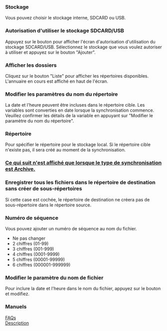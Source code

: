 ### Stockage  

Vous pouvez choisir le stockage interne, SDCARD ou USB.   

### Autorisation d\'utiliser le stockage SDCARD/USB  

Appuyez sur le bouton pour afficher l'écran d'autorisation d'utilisation du stockage SDCARD/USB. Sélectionnez le stockage que vous voulez autoriser à utiliser et appuyez sur le bouton "Ajouter".   

### Afficher les dossiers  

Cliquez sur le bouton "Liste" pour afficher les répertoires disponibles. L'annuaire en cours est affiché en haut de l'écran.  

### Modifier les paramètres du nom du répertoire  
La date et l'heure peuvent être incluses dans le répertoire cible. Les variables sont converties en date lorsque la synchronisation commence. Veuillez confirmer les détails de la variable en appuyant sur "Modifier le paramètre du nom du répertoire".  

### Répertoire  
Pour spécifier le répertoire pour le stockage local. Si le répertoire cible n'existe pas, il sera créé au moment de la synchronisation.  

### <u> Ce qui suit n'est affiché que lorsque le type de synchronisation est Archive.</u>  
### Enregistrer tous les fichiers dans le répertoire de destination sans créer de sous-répertoires  
Si cette case est cochée, le répertoire de destination ne créera pas de sous-répertoire dans le répertoire source.  

### Numéro de séquence  

Vous pouvez ajouter un numéro de séquence au nom du fichier.  

- Ne pas changer  
- 2 chiffres (01-99)  
- 3 chiffres (001-999)  
- 4 chiffres (0001-9999)  
- 5 chiffres (00001-99999)  
- 6 chiffres (000001-999999)  

### Modifier le paramètre du nom de fichier  

Pour inclure la date et l'heure dans le nom du fichier, appuyez sur le bouton et modifiez.  

### Manuels  
[FAQs](https://sentaroh.github.io/Documents/SMBSync3/SMBSync3_FAQ_EN.htm)  
[Description](https://sentaroh.github.io/Documents/SMBSync3/SMBSync3_Desc_EN.htm)  

